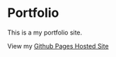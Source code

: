 # Portfolio

This is a my portfolio site.

View my [Github Pages Hosted Site](https://yiwen-jiang.github.io/Portfolio/) 